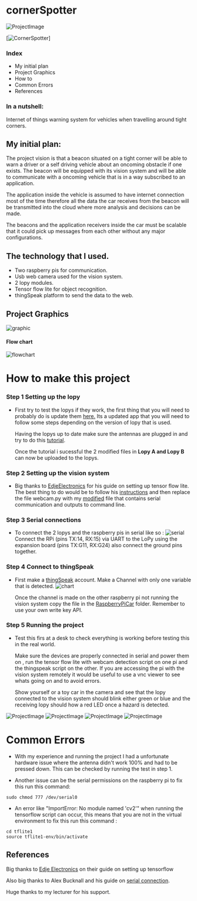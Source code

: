 # cornerSpotter
![ProjectImage](./images/project.JPG)

[![CornerSpotter](https://www.youtube.com/watch?v=WvSnezB639M)]

### Index
* My initial plan
* Project Graphics
* How to
* Common Errors
* References 

### In a nutshell:
Internet of things warning system for vehicles when travelling around tight corners.

## My initial plan:
The project vision is that a beacon situated on a tight corner will be able to warn a driver or a self driving vehicle about an oncoming obstacle if one exists.
The beacon will be equipped with its vision system and will be able to communicate with a oncoming vehicle that is in a way subscribed to an application.

The application inside the vehicle is assumed to have internet connection most of the time therefore all the data the car receives from the beacon will be transmitted into the cloud where more analysis and decisions can be made.

The beacons and the application receivers inside the car must be scalable that it could pick up messages from each other without any major configurations.

## The technology that I used.
* Two raspberry pis for communication.
* Usb web camera used for the vision system.
* 2 lopy modules.
* Tensor flow lite for object recognition.
* thingSpeak  platform to send the data to the web.

## Project Graphics
![graphic](./images/ProjectGraphics.jpg)
#### Flow chart
![flowchart](./images/flow.JPG)

# How to make this project 

### Step 1 Setting up the lopy
* First try to test the lopys if they work, the first thing that you will need to probably do is update them [here.](https://pycom.io/downloads/ "Lopy update")  Its a updated app that you will need to follow some steps depending on the version of lopy that is used.

    
     Having the lopys up to date make sure the antennas are plugged in and try to do this [tutorial](https://docs.pycom.io/tutorials/networks/lora/module-module/).

    Once the tutorial i sucessful the 2 modified files in **Lopy A and Lopy B** can now be uploaded to the lopys.

### Step 2 Setting up the vision system
* Big thanks to [EdjeElectronics](https://github.com/EdjeElectronics) for his guide on setting up tensor flow lite. The best thing to do would be to follow his [instructions](https://www.youtube.com/watch?v=aimSGOAUI8Y&t=166s) and then replace the file webcam.py with my [modified](./RaspberryPiVision) file that contains serial communication and outputs to command line.

### Step 3 Serial connections

* To connect the 2 lopys and the raspberry pis in serial like so :
![serial](./images/serial.jpg) Connect the RPi (pins TX:14, RX:15) via UART to the LoPy using the expansion board (pins TX:G11, RX:G24) also connect the ground pins together. 

### Step 4 Connect to thingSpeak

* First make a [thingSpeak](https://thingspeak.com/) account.
  Make a Channel with only one variable that is detected. 
    ![chart](./images/things.JPG)

    Once the channel is made on the other raspberry pi not running the vision system copy the file in the [RaspberryPiCar](./RaspberryPiCar) folder. Remember to use your own write key API.


### Step 5 Running the project
* Test this firs at a desk to check everything is working before testing this in the real world.

   Make sure the devices are properly connected in serial and power them on , run the tensor flow lite with webcam detection script on one pi and the thingspeak script on the other. If you are accessing the pi with the vision system remotely it would be useful to use a vnc viewer to see whats going on and to avoid errors.  



   Show yourself or a toy car in the camera and see that the lopy connected to the vision system should blink either green or blue and the receiving lopy should how a red LED once a hazard is detected.

![ProjectImage](./images/box.JPG)
![ProjectImage](./images/cardev.JPG)
![ProjectImage](./images/tf.JPG)
![ProjectImage](./images/tfcar.JPG)


# Common Errors

* With my experience and running the project I had a unfortunate hardware issue where the antenna didn't work 100%  and had to be pressed down. This can be checked by running the test in step 1.

* Another issue can be the serial permissions on the raspberry pi to fix this run this command: 
```
sudo chmod 777 /dev/serial0
```

* An error like "ImportError: No module named 'cv2'" when running the tensorflow script can occur, this means that you are not in the virtual environment to fix this run this command : 

```
cd tflite1
source tflite1-env/bin/activate
```

## References
Big thanks  to [Edje Electronics](https://github.com/EdjeElectronics/TensorFlow-Lite-Object-Detection-on-Android-and-Raspberry-Pi/blob/master/Raspberry_Pi_Guide.md) on their guide on setting up tensorflow 

Also big thanks to Alex Bucknall and his guide on [serial connection](https://github.com/Bucknalla/lopy-raspberrypi). 

Huge thanks to my lecturer for his support.



